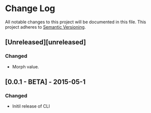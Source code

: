 # Change Log
All notable changes to this project will be documented in this file.
This project adheres to [Semantic Versioning](http://semver.org/).

## [Unreleased][unreleased]
### Changed
- Morph value.

## [0.0.1 - BETA] - 2015-05-1
### Changed
- Initil release of CLI 
